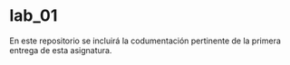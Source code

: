 # lab_01
En este repositorio se incluirá la codumentación pertinente de la primera entrega de esta asignatura.
